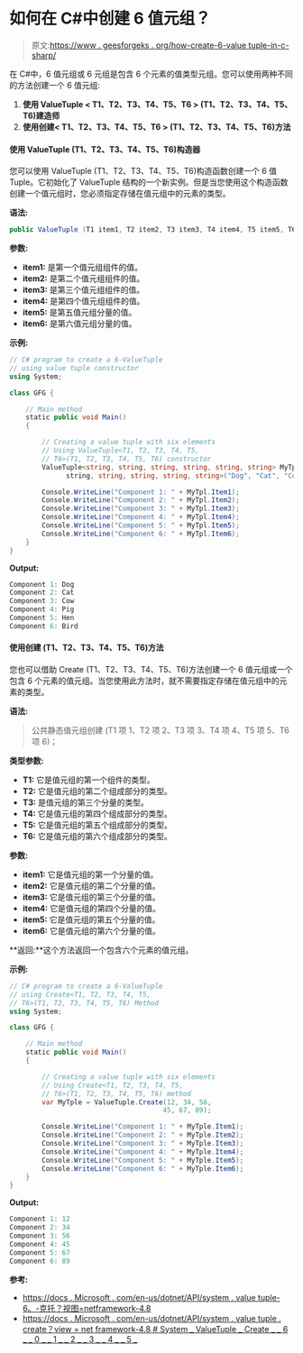 # 如何在 C#中创建 6 值元组？

> 原文:[https://www . geesforgeks . org/how-create-6-value tuple-in-c-sharp/](https://www.geeksforgeeks.org/how-to-create-6-valuetuple-in-c-sharp/)

在 C#中，6 值元组或 6 元组是包含 6 个元素的值类型元组。您可以使用两种不同的方法创建一个 6 值元组:

1.  **使用 ValueTuple < T1、T2、T3、T4、T5、T6 > (T1、T2、T3、T4、T5、T6)建造师**
2.  **使用创建< T1、T2、T3、T4、T5、T6 > (T1、T2、T3、T4、T5、T6)方法**

#### 使用 ValueTuple <t1 t2="" t3="" t4="" t5="" t6="">(T1、T2、T3、T4、T5、T6)构造器</t1>

您可以使用 ValueTuple <t1 t2="" t3="" t4="" t5="" t6="">(T1、T2、T3、T4、T5、T6)构造函数创建一个 6 值 Tuple。它初始化了 ValueTuple <t1 t2="" t3="" t4="" t5="" t6="">结构的一个新实例。但是当您使用这个构造函数创建一个值元组时，您必须指定存储在值元组中的元素的类型。</t1></t1>

**语法:**

```cs
public ValueTuple (T1 item1, T2 item2, T3 item3, T4 item4, T5 item5, T6 item6);
```

**参数:**

*   **item1:** 是第一个值元组组件的值。
*   **item2:** 是第二个值元组组件的值。
*   **item3:** 是第三个值元组组件的值。
*   **item4:** 是第四个值元组组件的值。
*   **item5:** 是第五值元组分量的值。
*   **item6:** 是第六值元组分量的值。

**示例:**

```cs
// C# program to create a 6-ValueTuple
// using value tuple constructor
using System;

class GFG {

    // Main method
    static public void Main()
    {

        // Creating a value tuple with six elements
        // Using ValueTuple<T1, T2, T3, T4, T5, 
        // T6>(T1, T2, T3, T4, T5, T6) constructor
        ValueTuple<string, string, string, string, string, string> MyTpl = new ValueTuple<string,
              string, string, string, string, string>("Dog", "Cat", "Cow", "Pig", "Hen", "Bird");

        Console.WriteLine("Component 1: " + MyTpl.Item1);
        Console.WriteLine("Component 2: " + MyTpl.Item2);
        Console.WriteLine("Component 3: " + MyTpl.Item3);
        Console.WriteLine("Component 4: " + MyTpl.Item4);
        Console.WriteLine("Component 5: " + MyTpl.Item5);
        Console.WriteLine("Component 6: " + MyTpl.Item6);
    }
}
```

**Output:**

```cs
Component 1: Dog
Component 2: Cat
Component 3: Cow
Component 4: Pig
Component 5: Hen
Component 6: Bird

```

#### 使用创建 <t1 t2="" t3="" t4="" t5="" t6="">(T1、T2、T3、T4、T5、T6)方法</t1>

您也可以借助 Create <t1 t2="" t3="" t4="" t5="" t6="">(T1、T2、T3、T4、T5、T6)方法创建一个 6 值元组或一个包含 6 个元素的值元组。当您使用此方法时，就不需要指定存储在值元组中的元素的类型。</t1>

**语法:**

> 公共静态值元组<t1 t2="" t3="" t4="" t5="" t6="">创建 <t1 t2="" t3="" t4="" t5="" t6="">(T1 项 1、T2 项 2、T3 项 3、T4 项 4、T5 项 5、T6 项 6)；</t1></t1>

**类型参数:**

*   **T1:** 它是值元组的第一个组件的类型。
*   **T2:** 它是值元组的第二个组成部分的类型。
*   **T3:** 是值元组的第三个分量的类型。
*   **T4:** 它是值元组的第四个组成部分的类型。
*   **T5:** 它是值元组的第五个组成部分的类型。
*   **T6:** 它是值元组的第六个组成部分的类型。

**参数:**

*   **item1:** 它是值元组的第一个分量的值。
*   **item2:** 它是值元组的第二个分量的值。
*   **item3:** 它是值元组的第三个分量的值。
*   **item4:** 它是值元组的第四个分量的值。
*   **item5:** 它是值元组的第五个分量的值。
*   **item6:** 它是值元组的第六个分量的值。

**返回:**这个方法返回一个包含六个元素的值元组。

**示例:**

```cs
// C# program to create a 6-ValueTuple
// using Create<T1, T2, T3, T4, T5, 
// T6>(T1, T2, T3, T4, T5, T6) Method
using System;

class GFG {

    // Main method
    static public void Main()
    {

        // Creating a value tuple with six elements
        // Using Create<T1, T2, T3, T4, T5, 
        // T6>(T1, T2, T3, T4, T5, T6) method
        var MyTple = ValueTuple.Create(12, 34, 56, 
                                      45, 67, 89);

        Console.WriteLine("Component 1: " + MyTple.Item1);
        Console.WriteLine("Component 2: " + MyTple.Item2);
        Console.WriteLine("Component 3: " + MyTple.Item3);
        Console.WriteLine("Component 4: " + MyTple.Item4);
        Console.WriteLine("Component 5: " + MyTple.Item5);
        Console.WriteLine("Component 6: " + MyTple.Item6);
    }
}
```

**Output:**

```cs
Component 1: 12
Component 2: 34
Component 3: 56
Component 4: 45
Component 5: 67
Component 6: 89

```

**参考:**

*   [https://docs . Microsoft . com/en-us/dotnet/API/system . value tuple-6。-克托？视图=netframework-4.8](https://docs.microsoft.com/en-us/dotnet/api/system.valuetuple-6.-ctor?view=netframework-4.8)
*   [https://docs . Microsoft . com/en-us/dotnet/API/system . value tuple . create？view = net framework-4.8 # System _ ValueTuple _ Create _ _ 6 _ _ 0 _ _ 1 _ _ 2 _ _ 3 _ _ 4 _ _ 5 _](https://docs.microsoft.com/en-us/dotnet/api/system.valuetuple.create?view=netframework-4.8#System_ValueTuple_Create__6___0___1___2___3___4___5_)